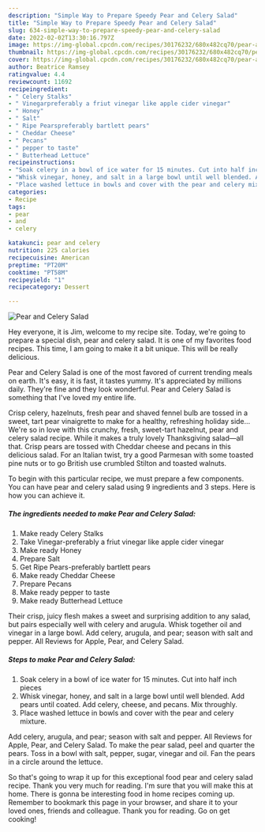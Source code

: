 ```yaml
---
description: "Simple Way to Prepare Speedy Pear and Celery Salad"
title: "Simple Way to Prepare Speedy Pear and Celery Salad"
slug: 634-simple-way-to-prepare-speedy-pear-and-celery-salad
date: 2022-02-02T13:30:16.797Z
image: https://img-global.cpcdn.com/recipes/30176232/680x482cq70/pear-and-celery-salad-recipe-main-photo.jpg
thumbnail: https://img-global.cpcdn.com/recipes/30176232/680x482cq70/pear-and-celery-salad-recipe-main-photo.jpg
cover: https://img-global.cpcdn.com/recipes/30176232/680x482cq70/pear-and-celery-salad-recipe-main-photo.jpg
author: Beatrice Ramsey
ratingvalue: 4.4
reviewcount: 11692
recipeingredient:
- " Celery Stalks"
- " Vinegarpreferably a friut vinegar like apple cider vinegar"
- " Honey"
- " Salt"
- " Ripe Pearspreferably bartlett pears"
- " Cheddar Cheese"
- " Pecans"
- " pepper to taste"
- " Butterhead Lettuce"
recipeinstructions:
- "Soak celery in a bowl of ice water for 15 minutes. Cut into half inch pieces"
- "Whisk vinegar, honey, and salt in a large bowl until well blended. Add pears until coated. Add celery, cheese, and pecans. Mix throughly."
- "Place washed lettuce in bowls and cover with the pear and celery mixture."
categories:
- Recipe
tags:
- pear
- and
- celery

katakunci: pear and celery 
nutrition: 225 calories
recipecuisine: American
preptime: "PT20M"
cooktime: "PT58M"
recipeyield: "1"
recipecategory: Dessert

---
```



![Pear and Celery Salad](https://img-global.cpcdn.com/recipes/30176232/680x482cq70/pear-and-celery-salad-recipe-main-photo.jpg)

Hey everyone, it is Jim, welcome to my recipe site. Today, we're going to prepare a special dish, pear and celery salad. It is one of my favorites food recipes. This time, I am going to make it a bit unique. This will be really delicious.

Pear and Celery Salad is one of the most favored of current trending meals on earth. It's easy, it is fast, it tastes yummy. It's appreciated by millions daily. They're fine and they look wonderful. Pear and Celery Salad is something that I've loved my entire life.

Crisp celery, hazelnuts, fresh pear and shaved fennel bulb are tossed in a sweet, tart pear vinaigrette to make for a healthy, refreshing holiday side… We&#39;re so in love with this crunchy, fresh, sweet-tart hazelnut, pear and celery salad recipe. While it makes a truly lovely Thanksgiving salad—all that. Crisp pears are tossed with Cheddar cheese and pecans in this delicious salad. For an Italian twist, try a good Parmesan with some toasted pine nuts or to go British use crumbled Stilton and toasted walnuts.


To begin with this particular recipe, we must prepare a few components. You can have pear and celery salad using 9 ingredients and 3 steps. Here is how you can achieve it.

<!--inarticleads1-->

##### The ingredients needed to make Pear and Celery Salad:

1. Make ready  Celery Stalks
1. Take  Vinegar-preferably a friut vinegar like apple cider vinegar
1. Make ready  Honey
1. Prepare  Salt
1. Get  Ripe Pears-preferably bartlett pears
1. Make ready  Cheddar Cheese
1. Prepare  Pecans
1. Make ready  pepper to taste
1. Make ready  Butterhead Lettuce


Their crisp, juicy flesh makes a sweet and surprising addition to any salad, but pairs especially well with celery and arugula. Whisk together oil and vinegar in a large bowl. Add celery, arugula, and pear; season with salt and pepper. All Reviews for Apple, Pear, and Celery Salad. 

<!--inarticleads2-->

##### Steps to make Pear and Celery Salad:

1. Soak celery in a bowl of ice water for 15 minutes. Cut into half inch pieces
1. Whisk vinegar, honey, and salt in a large bowl until well blended. Add pears until coated. Add celery, cheese, and pecans. Mix throughly.
1. Place washed lettuce in bowls and cover with the pear and celery mixture.


Add celery, arugula, and pear; season with salt and pepper. All Reviews for Apple, Pear, and Celery Salad. To make the pear salad, peel and quarter the pears. Toss in a bowl with salt, pepper, sugar, vinegar and oil. Fan the pears in a circle around the lettuce. 

So that's going to wrap it up for this exceptional food pear and celery salad recipe. Thank you very much for reading. I'm sure that you will make this at home. There is gonna be interesting food in home recipes coming up. Remember to bookmark this page in your browser, and share it to your loved ones, friends and colleague. Thank you for reading. Go on get cooking!

